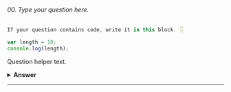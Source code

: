 ###### 00. Type your question here.

```javascript
If your question contains code, write it in this block. 👇

var length = 10;
console.log(length);
```

<p>Question helper text.</p>

<details><summary><b>Answer</b></summary>

```javascript
if(outputCode){
    `add this tag`
}else{
    `remove this tag`
}
```
<p>
Explanation .....
</p>

</details>

---
